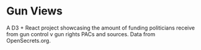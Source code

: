# Gun Views
A D3 + React project showcasing the amount of funding politicians receive from gun control v gun rights PACs and sources. Data from OpenSecrets.org.
